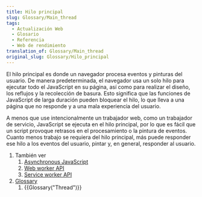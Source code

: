 ```yaml
---
title: Hilo principal
slug: Glossary/Main_thread
tags:
  - Actualización Web
  - Glosario
  - Referencia
  - Web de rendimiento
translation_of: Glossary/Main_thread
original_slug: Glossary/Hilo_principal
---
```

El hilo principal es donde un navegador procesa eventos y pinturas del usuario. De manera predeterminada, el navegador usa un solo hilo para ejecutar todo el JavaScript en su página, así como para realizar el diseño, los reflujos y la recolección de basura. Esto significa que las funciones de JavaScript de larga duración pueden bloquear el hilo, lo que lleva a una página que no responde y a una mala experiencia del usuario.

A menos que use intencionalmente un trabajador web, como un trabajador de servicio, JavaScript se ejecuta en el hilo principal, por lo que es fácil que un script provoque retrasos en el procesamiento o la pintura de eventos. Cuanto menos trabajo se requiera del hilo principal, más puede responder ese hilo a los eventos del usuario, pintar y, en general, responder al usuario.

<section id="Quick_links">
  <ol>
    <li>También ver
     <ol>
      <li><a href="/es/docs/Learn/JavaScript/Asynchronous">Asynchronous JavaScript</a></li>
      <li><a href="/es/docs/Web/API/Web_Workers_API">Web worker API</a></li>
      <li><a href="/es/docs/Web/API/Service_Worker_API">Service worker API</a></li>
     </ol>
    </li>
    <li><a href="/es/docs/Glossary">Glossary</a>
     <ol>
      <li>{{Glossary("Thread")}}</li>
     </ol>
    </li>
  </ol>
</section>
